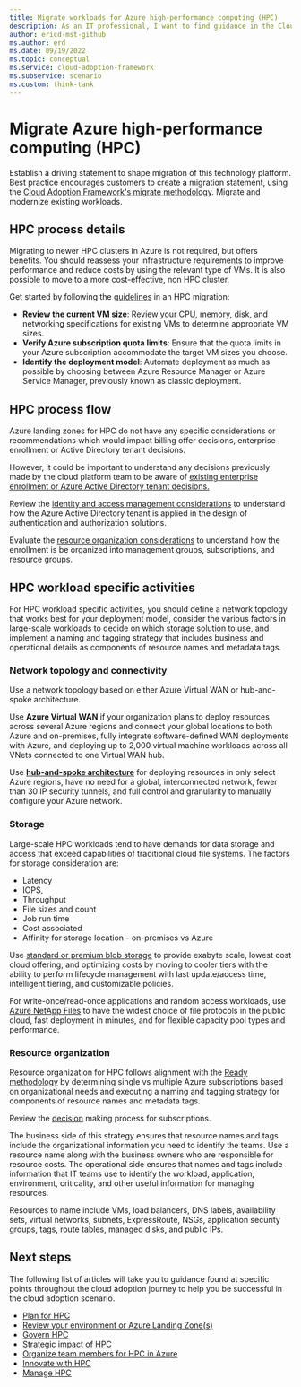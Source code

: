 ```yaml
---
title: Migrate workloads for Azure high-performance computing (HPC)
description: As an IT professional, I want to find guidance in the Cloud Adoption Framework covering migration for using Azure High-performance computing (HPC) as part of my IT strategy.
author: ericd-mst-github
ms.author: erd
ms.date: 09/19/2022
ms.topic: conceptual
ms.service: cloud-adoption-framework
ms.subservice: scenario
ms.custom: think-tank
---
```


# Migrate Azure high-performance computing (HPC)

Establish a driving statement to shape migration of this technology platform. Best practice encourages customers to create a migration statement, using the [Cloud Adoption Framework's migrate methodology](../../migrate/index.md). Migrate and modernize existing workloads.

## HPC process details

Migrating to newer HPC clusters in Azure is not required, but offers benefits. You should reassess your infrastructure requirements to improve performance and reduce costs by using the relevant type of VMs. It is also possible to move to a more cost-effective, non HPC cluster.

Get started by following the [guidelines](https://azure.microsoft.com/resources/hpc-migration-guide/) in an HPC migration:
- **Review the current VM size**: Review your CPU, memory, disk, and networking specifications for existing VMs to determine appropriate VM sizes.
- **Verify Azure subscription quota limits**: Ensure that the quota limits in your Azure subscription accommodate the target VM sizes you choose.
- **Identify the deployment model**: Automate deployment as much as possible by choosing between Azure Resource Manager or Azure Service Manager, previously known as classic deployment.

## HPC process flow

Azure landing zones for HPC do not have any specific considerations or recommendations which would impact billing offer decisions, enterprise enrollment or Active Directory tenant decisions.

However, it could be important to understand any decisions previously made by the cloud platform team to be aware of [existing enterprise enrollment or Azure Active Directory tenant decisions.](https://docs.microsoft.com/azure/cloud-adoption-framework/ready/landing-zone/design-area/azure-billing-ad-tenant)

Review the [identity and access management considerations](https://docs.microsoft.com/azure/cloud-adoption-framework/scenarios/sap/eslz-identity-and-access-management) to understand how the Azure Active Directory tenant is applied in the design of authentication and authorization solutions.

Evaluate the [resource organization considerations](https://docs.microsoft.com/azure/cloud-adoption-framework/scenarios/sap/eslz-resource-organization) to understand how the enrollment is be organized into management groups, subscriptions, and resource groups.

## HPC workload specific activities

For HPC workload specific activities, you should define a network topology that works best for your deployment model, consider the various factors in large-scale workloads to decide on which storage solution to use, and implement a naming and tagging strategy that includes business and operational details as components of resource names and metadata tags.

### Network topology and connectivity
Use a network topology based on either Azure Virtual WAN or hub-and-spoke architecture.

Use **Azure Virtual WAN** if your organization plans to deploy resources across several Azure regions and connect your global locations to both Azure and on-premises, fully integrate software-defined WAN deployments with Azure, and deploying up to 2,000 virtual machine workloads across all VNets connected to one Virtual WAN hub.

Use **[hub-and-spoke architecture](https://docs.microsoft.com/azure/architecture/reference-architectures/hybrid-networking/hub-spoke?tabs=cli)** for deploying resources in only select Azure regions, have no need for a global, interconnected network, fewer than 30 IP security tunnels, and full control and granularity to manually configure your Azure network.

### Storage
Large-scale HPC workloads tend to have demands for data storage and access that exceed capabilities of traditional cloud file systems. The factors for storage consideration are:
- Latency
- IOPS,
- Throughput
- File sizes and count
- Job run time
- Cost associated
- Affinity for storage location - on-premises vs Azure

Use [standard or premium blob storage](https://docs.microsoft.com/azure/storage/blobs/storage-blobs-introduction) to provide exabyte scale, lowest cost cloud offering, and optimizing costs by moving to cooler tiers with the ability to perform lifecycle management with last update/access time, intelligent tiering, and customizable policies.

For write-once/read-once applications and random access workloads, use [Azure NetApp Files](https://docs.microsoft.com/azure/azure-netapp-files/) to have the widest choice of file protocols in the public cloud, fast deployment in minutes, and for flexible capacity pool types and performance.


### Resource organization

Resource organization for HPC follows alignment with the [Ready methodology](../../ready/index.md#prepare-for-cloud-adoption) by determining single vs multiple Azure subscriptions based on organizational needs and executing a naming and tagging strategy for components of resource names and metadata tags.

Review the [decision](../../decision-guides/subscriptions/index.md) making process for subscriptions.

The business side of this strategy ensures that resource names and tags include the organizational information you need to identify the teams. Use a resource name along with the business owners who are responsible for resource costs. The operational side ensures that names and tags include information that IT teams use to identify the workload, application, environment, criticality, and other useful information for managing resources.

Resources to name include VMs, load balancers, DNS labels, availability sets, virtual networks, subnets, ExpressRoute, NSGs, application security groups, tags, route tables, managed disks, and public IPs.

## Next steps

The following list of articles will take you to guidance found at specific points throughout the cloud adoption journey to help you be successful in the cloud adoption scenario.

- [Plan for HPC](./plan.md)
- [Review your environment or Azure Landing Zone(s)](./ready.md)
- [Govern HPC](./govern.md)
- [Strategic impact of HPC](./secure.md)
- [Organize team members for HPC in Azure](./organize.md)
- [Innovate with HPC](./innovate.md)
- [Manage HPC](./manage.md)